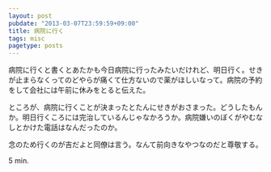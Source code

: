 ```yaml
---
layout: post
pubdate: "2013-03-07T23:59:59+09:00"
title: 病院に行く
tags: misc
pagetype: posts
---
```

病院に行くと書くとあたかも今日病院に行ったみたいだけれど、明日行く。せきが止まらなくってのどやらが痛くて仕方ないので薬がほしいなって。病院の予約をして会社には午前に休みをとると伝えた。

ところが、病院に行くことが決まったとたんにせきがおさまった。どうしたもんか。明日行くころには完治しているんじゃなかろうか。病院嫌いのぼくがやむなしとかけた電話はなんだったのか。

念のため行くのが吉だよと同僚は言う。なんて前向きなやつなのだと尊敬する。

5 min.
